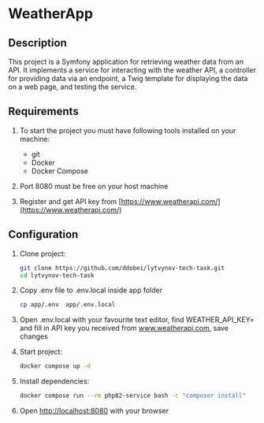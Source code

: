 # WeatherApp

## Description

This project is a Symfony application for retrieving weather data from an API. It implements a service for interacting with the weather API, a controller for providing data via an endpoint, a Twig template for displaying the data on a web page, and testing the service.

## Requirements

1. To start the project you must have following tools installed on your machine:

   - git
   - Docker
   - Docker Compose

2. Port 8080 must be free on your host machine

3. Register and get API key from [https://www.weatherapi.com/](https://www.weatherapi.com/)

## Configuration

1. Clone project:

   ```bash
   git clone https://github.com/ddobei/lytvynov-tech-task.git
   cd lytvynov-tech-task

   ```

2. Copy .env file to .env.local inside app folder

   ```bash
   cp app/.env  app/.env.local

   ```

3. Open .env.local with your favourite text editor, find WEATHER_API_KEY= and fill in API key you received from www.weatherapi.com, save changes

4. Start project:

   ```bash
   docker compose up -d

   ```

5. Install dependencies:

   ```bash
   docker compose run --rm php82-service bash -c "composer install"

   ```

6. Open [http://localhost:8080](http://localhost:8080) with your browser
